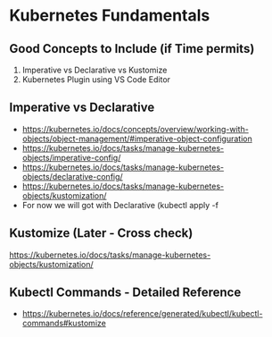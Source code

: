 # Kubernetes Fundamentals

## Good Concepts to Include (if Time permits)
1. Imperative vs Declarative vs Kustomize
2. Kubernetes Plugin using VS Code Editor

## Imperative vs Declarative
- https://kubernetes.io/docs/concepts/overview/working-with-objects/object-management/#imperative-object-configuration
- https://kubernetes.io/docs/tasks/manage-kubernetes-objects/imperative-config/
- https://kubernetes.io/docs/tasks/manage-kubernetes-objects/declarative-config/
- https://kubernetes.io/docs/tasks/manage-kubernetes-objects/kustomization/
- For now  we will got with Declarative (kubectl apply -f

## Kustomize (Later - Cross check)
https://kubernetes.io/docs/tasks/manage-kubernetes-objects/kustomization/

## Kubectl Commands - Detailed Reference
- https://kubernetes.io/docs/reference/generated/kubectl/kubectl-commands#kustomize

